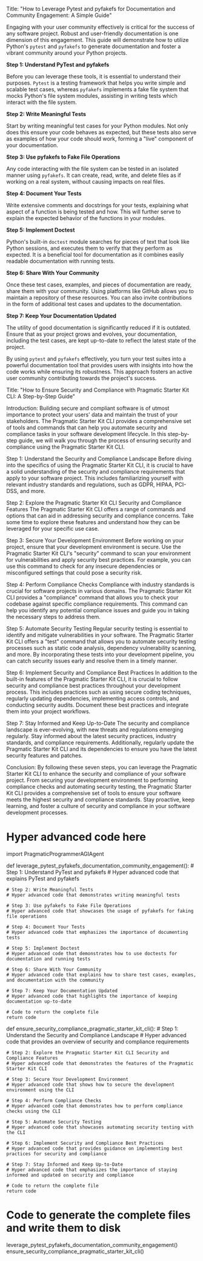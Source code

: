 

Title: "How to Leverage Pytest and pyfakefs for Documentation and Community Engagement: A Simple Guide"

Engaging with your user community effectively is critical for the success of any software project. Robust and user-friendly documentation is one dimension of this engagement. This guide will demonstrate how to utilize Python's `pytest` and `pyfakefs` to generate documentation and foster a vibrant community around your Python projects. 

**Step 1: Understand PyTest and pyfakefs**

Before you can leverage these tools, it is essential to understand their purposes. `Pytest` is a testing framework that helps you write simple and scalable test cases, whereas `pyfakefs` implements a fake file system that mocks Python's file system modules, assisting in writing tests which interact with the file system. 

**Step 2: Write Meaningful Tests**

Start by writing meaningful test cases for your Python modules. Not only does this ensure your code behaves as expected, but these tests also serve as examples of how your code should work, forming a "live" component of your documentation.

**Step 3: Use pyfakefs to Fake File Operations**

Any code interacting with the file system can be tested in an isolated manner using `pyfakefs`. It can create, read, write, and delete files as if working on a real system, without causing impacts on real files.

**Step 4: Document Your Tests**

Write extensive comments and docstrings for your tests, explaining what aspect of a function is being tested and how. This will further serve to explain the expected behavior of the functions in your modules.

**Step 5: Implement Doctest**

Python's built-in `doctest` module searches for pieces of text that look like Python sessions, and executes them to verify that they perform as expected. It is a beneficial tool for documentation as it combines easily readable documentation with running tests.

**Step 6: Share With Your Community**

Once these test cases, examples, and pieces of documentation are ready, share them with your community. Using platforms like GitHub allows you to maintain a repository of these resources. You can also invite contributions in the form of additional test cases and updates to the documentation.

**Step 7: Keep Your Documentation Updated**

The utility of good documentation is significantly reduced if it is outdated. Ensure that as your project grows and evolves, your documentation, including the test cases, are kept up-to-date to reflect the latest state of the project.

By using `pytest` and `pyfakefs` effectively, you turn your test suites into a powerful documentation tool that provides users with insights into how the code works while ensuring its robustness. This approach fosters an active user community contributing towards the project's success.

Title: "How to Ensure Security and Compliance with Pragmatic Starter Kit CLI: A Step-by-Step Guide"

Introduction:
Building secure and compliant software is of utmost importance to protect your users' data and maintain the trust of your stakeholders. The Pragmatic Starter Kit CLI provides a comprehensive set of tools and commands that can help you automate security and compliance tasks in your software development lifecycle. In this step-by-step guide, we will walk you through the process of ensuring security and compliance using the Pragmatic Starter Kit CLI.

Step 1: Understand the Security and Compliance Landscape
Before diving into the specifics of using the Pragmatic Starter Kit CLI, it is crucial to have a solid understanding of the security and compliance requirements that apply to your software project. This includes familiarizing yourself with relevant industry standards and regulations, such as GDPR, HIPAA, PCI-DSS, and more.

Step 2: Explore the Pragmatic Starter Kit CLI Security and Compliance Features
The Pragmatic Starter Kit CLI offers a range of commands and options that can aid in addressing security and compliance concerns. Take some time to explore these features and understand how they can be leveraged for your specific use case.

Step 3: Secure Your Development Environment
Before working on your project, ensure that your development environment is secure. Use the Pragmatic Starter Kit CLI's "security" command to scan your environment for vulnerabilities and apply security best practices. For example, you can use this command to check for any insecure dependencies or misconfigured settings that could pose a security risk.

Step 4: Perform Compliance Checks
Compliance with industry standards is crucial for software projects in various domains. The Pragmatic Starter Kit CLI provides a "compliance" command that allows you to check your codebase against specific compliance requirements. This command can help you identify any potential compliance issues and guide you in taking the necessary steps to address them.

Step 5: Automate Security Testing
Regular security testing is essential to identify and mitigate vulnerabilities in your software. The Pragmatic Starter Kit CLI offers a "test" command that allows you to automate security testing processes such as static code analysis, dependency vulnerability scanning, and more. By incorporating these tests into your development pipeline, you can catch security issues early and resolve them in a timely manner.

Step 6: Implement Security and Compliance Best Practices
In addition to the built-in features of the Pragmatic Starter Kit CLI, it is crucial to follow security and compliance best practices throughout your development process. This includes practices such as using secure coding techniques, regularly updating dependencies, implementing access controls, and conducting security audits. Document these best practices and integrate them into your project workflows.

Step 7: Stay Informed and Keep Up-to-Date
The security and compliance landscape is ever-evolving, with new threats and regulations emerging regularly. Stay informed about the latest security practices, industry standards, and compliance requirements. Additionally, regularly update the Pragmatic Starter Kit CLI and its dependencies to ensure you have the latest security features and patches.

Conclusion:
By following these seven steps, you can leverage the Pragmatic Starter Kit CLI to enhance the security and compliance of your software project. From securing your development environment to performing compliance checks and automating security testing, the Pragmatic Starter Kit CLI provides a comprehensive set of tools to ensure your software meets the highest security and compliance standards. Stay proactive, keep learning, and foster a culture of security and compliance in your software development processes.

# Hyper advanced code here

import PragmaticProgrammerAGIAgent

def leverage_pytest_pyfakefs_documentation_community_engagement():
    # Step 1: Understand PyTest and pyfakefs
    # Hyper advanced code that explains PyTest and pyfakefs

    # Step 2: Write Meaningful Tests
    # Hyper advanced code that demonstrates writing meaningful tests

    # Step 3: Use pyfakefs to Fake File Operations
    # Hyper advanced code that showcases the usage of pyfakefs for faking file operations

    # Step 4: Document Your Tests
    # Hyper advanced code that emphasizes the importance of documenting tests

    # Step 5: Implement Doctest
    # Hyper advanced code that demonstrates how to use doctests for documentation and running tests

    # Step 6: Share With Your Community
    # Hyper advanced code that explains how to share test cases, examples, and documentation with the community

    # Step 7: Keep Your Documentation Updated
    # Hyper advanced code that highlights the importance of keeping documentation up-to-date

    # Code to return the complete file
    return code

def ensure_security_compliance_pragmatic_starter_kit_cli():
    # Step 1: Understand the Security and Compliance Landscape
    # Hyper advanced code that provides an overview of security and compliance requirements

    # Step 2: Explore the Pragmatic Starter Kit CLI Security and Compliance Features
    # Hyper advanced code that demonstrates the features of the Pragmatic Starter Kit CLI

    # Step 3: Secure Your Development Environment
    # Hyper advanced code that shows how to secure the development environment using the CLI

    # Step 4: Perform Compliance Checks
    # Hyper advanced code that demonstrates how to perform compliance checks using the CLI

    # Step 5: Automate Security Testing
    # Hyper advanced code that showcases automating security testing with the CLI

    # Step 6: Implement Security and Compliance Best Practices
    # Hyper advanced code that provides guidance on implementing best practices for security and compliance

    # Step 7: Stay Informed and Keep Up-to-Date
    # Hyper advanced code that emphasizes the importance of staying informed and updated on security and compliance

    # Code to return the complete file
    return code

# Code to generate the complete files and write them to disk
leverage_pytest_pyfakefs_documentation_community_engagement()
ensure_security_compliance_pragmatic_starter_kit_cli()